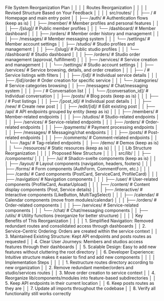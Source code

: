 File System Reorganization Plan │
│ │
│ Routes Reorganization │
│ │
│ Revised Structure Based on Your Feedback │
│ │
│ src/routes/ │
│ ├── / # Homepage and main entry point │
│ ├── /auth/ # Authentication flows (keep as is) │
│ ├── /member/ # Member profiles and personal features │
│ │ ├── /[slug]/ # Public member profiles │
│ │ └── /dashboard/ # Member dashboard │
│ │ ├── /orders/ # Member order history and management │
│ │ ├── /messages/ # Member messaging system │
│ │ └── /settings/ # Member account settings │
│ ├── /studio/ # Studio profiles and management │
│ │ ├── /[slug]/ # Public studio profiles │
│ │ └── /dashboard/ # Studio dashboard │
│ │ ├── /orders/ # Studio order management (approval, fulfillment) │
│ │ ├── /services/ # Service creation and management │
│ │ └── /settings/ # Studio account settings │
│ ├── /services/ # Service browsing, details, and order creation │
│ │ ├── / # Service listings with filters │
│ │ ├── /[id]/ # Individual service details │
│ │ ├── /[id]/order # Order creation for specific service │
│ │ └── /categories/ # Service categories browsing │
│ ├── /messages/ # Chat/messaging system │
│ │ ├── / # Conversation list │
│ │ └── /[conversation_id]/ # Individual conversation │
│ ├── /posts/ # Blog posts (keep as is) │
│ │ ├── / # Post listings │
│ │ ├── /[post_id]/ # Individual post details │
│ │ ├── /new/ # Create new post │
│ │ ├── /edit/[id]/ # Edit existing post │
│ ├── /api/ # API endpoints grouped by entity (keep as is) │
│ │ ├── /members/ # Member-related endpoints │
│ │ ├── /studios/ # Studio-related endpoints │
│ │ ├── /services/ # Service-related endpoints │
│ │ ├── /orders/ # Order-related endpoints │
│ │ ├── /payments/ # Payment processing endpoints │
│ │ ├── /messages/ # Messaging/chat endpoints │
│ │ ├── /posts/ # Post-related endpoints │
│ │ ├── /comments/ # Comment-related endpoints │
│ │ └── /tags/ # Tag-related endpoints │
│ ├── /demo/ # Demos (keep as is) │
│ └── /resources/ # Static resources (keep as is) │
│ │
│ Lib Structure Reorganization │
│ │
│ Proposed New Structure │
│ │
│ src/lib/ │
│ ├── /components/ │
│ │ ├── /ui/ # Shadcn-svelte components (keep as is) │
│ │ ├── /layout/ # Layout components (navigation, headers, footers) │
│ │ ├── /forms/ # Form components (AuthForm, CommentForm, etc.) │
│ │ ├── /cards/ # Card components (PostCard, ServiceCard, ProfileCard) │
│ │ ├── /navigation/ # Navigation components │
│ │ ├── /user/ # User-related components (ProfileCard, AvatarUpload) │
│ │ ├── /content/ # Content display components (Post, Service details) │
│ │ ├── /interactive/ # Interactive components (LikeButton, MultiTagSelect) │
│ │ ├── /calendar/ # Calendar components (move from modules/calendar) │
│ │ ├── /orders/ # Order-related components │
│ │ ├── /services/ # Service-related components │
│ │ └── /chat/ # Chat/messaging components │
│ ├── /utils/ # Utility functions (reorganize for better structure) │
│ │
│ Key Benefits of This Reorganization │
│ │
│ 1. Simplified Navigation: Removed redundant routes and consolidated access through dashboards │
│ 2. Service-Centric Ordering: Orders are created within the service context │
│ 3. Maintained Existing Structure: Kept API endpoints and posts routes as requested │
│ 4. Clear User Journeys: Members and studios access features through their dashboards │
│ 5. Scalable Design: Easy to add new features without cluttering the root directory │
│ 6. Developer Experience: Intuitive structure makes it easier to find and add new components │
│ │
│ Implementation Steps │
│ │
│ 1. Restructure routes directory according to new organization │
│ 2. Remove redundant member/orders and studio/services routes │
│ 3. Move order creation to service context │
│ 4. Reorganize lib/components/modules into feature-based subdirectories │
│ 5. Keep API endpoints in their current location │
│ 6. Keep posts routes as they are │
│ 7. Update all imports throughout the codebase │
│ 8. Verify all functionality still works correctly
